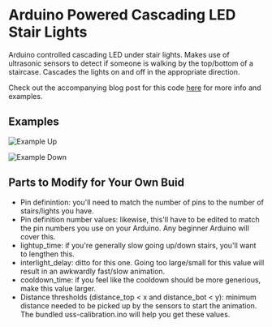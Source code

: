 # Arduino Powered Cascading LED Stair Lights
Arduino controlled cascading LED under stair lights. Makes use of ultrasonic sensors to detect if someone is walking by the top/bottom of a staircase. Cascades the lights on and off in the appropriate direction.

Check out the accompanying blog post for this code [here](https://gidge.dev/stair%20lights/stair-lighting/) for more info and examples.


## Examples

![Example Up](https://gidge.dev/assets/posts/stair-lighting/build/bottom-up.gif)

![Example Down](https://gidge.dev/assets/posts/stair-lighting/build/bottom-down.gif)

## Parts to Modify for Your Own Buid
- Pin definintion: you'll need to match the number of pins to the number of stairs/lights you have.
- Pin definition number values: likewise, this'll have to be edited to match the pin numbers you use on your Arduino. Any beginner Arduino will cover this.
- lightup_time: if you're generally slow going up/down stairs, you'll want to lengthen this.
- interlight_delay: ditto for this one. Going too large/small for this value will result in an awkwardly fast/slow animation.
- cooldown_time: if you feel like the cooldown should be more generious, make this value larger.
- Distance thresholds (distance_top < x and distance_bot < y): minimum distance needed to be picked up by the sensors to start the animation. The bundled uss-calibration.ino will help you get these values.